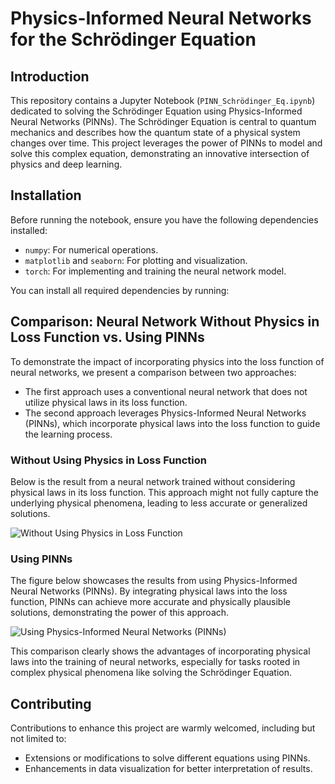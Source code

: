 # Physics-Informed Neural Networks for the Schrödinger Equation

## Introduction
This repository contains a Jupyter Notebook (`PINN_Schrödinger_Eq.ipynb`) dedicated to solving the Schrödinger Equation using Physics-Informed Neural Networks (PINNs). The Schrödinger Equation is central to quantum mechanics and describes how the quantum state of a physical system changes over time. This project leverages the power of PINNs to model and solve this complex equation, demonstrating an innovative intersection of physics and deep learning.

## Installation
Before running the notebook, ensure you have the following dependencies installed:

- `numpy`: For numerical operations.
- `matplotlib` and `seaborn`: For plotting and visualization.
- `torch`: For implementing and training the neural network model.

You can install all required dependencies by running:


## Comparison: Neural Network Without Physics in Loss Function vs. Using PINNs

To demonstrate the impact of incorporating physics into the loss function of neural networks, we present a comparison between two approaches:

- The first approach uses a conventional neural network that does not utilize physical laws in its loss function.
- The second approach leverages Physics-Informed Neural Networks (PINNs), which incorporate physical laws into the loss function to guide the learning process.

### Without Using Physics in Loss Function
Below is the result from a neural network trained without considering physical laws in its loss function. This approach might not fully capture the underlying physical phenomena, leading to less accurate or generalized solutions.

![Without Using Physics in Loss Function](path/to/your/fig1.png)

### Using PINNs
The figure below showcases the results from using Physics-Informed Neural Networks (PINNs). By integrating physical laws into the loss function, PINNs can achieve more accurate and physically plausible solutions, demonstrating the power of this approach.

![Using Physics-Informed Neural Networks (PINNs)](path/to/your/fig2.png)

This comparison clearly shows the advantages of incorporating physical laws into the training of neural networks, especially for tasks rooted in complex physical phenomena like solving the Schrödinger Equation.


## Contributing
Contributions to enhance this project are warmly welcomed, including but not limited to:
- Extensions or modifications to solve different equations using PINNs.
- Enhancements in data visualization for better interpretation of results.

